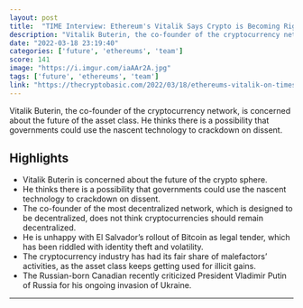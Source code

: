 ```yaml
---
layout: post
title:  "TIME Interview: Ethereum's Vitalik Says Crypto is Becoming Right-Leaning Thing, Smashes Bored Ape Yacht Club Team"
description: "Vitalik Buterin, the co-founder of the cryptocurrency network, is concerned about the future of the asset class. He thinks there is a possibility that governments could use the nascent technology to crackdown on dissent."
date: "2022-03-18 23:19:40"
categories: ['future', 'ethereums', 'team']
score: 141
image: "https://i.imgur.com/iaAAr2A.jpg"
tags: ['future', 'ethereums', 'team']
link: "https://thecryptobasic.com/2022/03/18/ethereums-vitalik-on-times-crypto-is-becoming-right-leaning-thing-if-it-does-happen-well-sacrifice-lot-of-potential-crypto-has-to-offer/"
---
```


Vitalik Buterin, the co-founder of the cryptocurrency network, is concerned about the future of the asset class. He thinks there is a possibility that governments could use the nascent technology to crackdown on dissent.

## Highlights

- Vitalik Buterin is concerned about the future of the crypto sphere.
- He thinks there is a possibility that governments could use the nascent technology to crackdown on dissent.
- The co-founder of the most decentralized network, which is designed to be decentralized, does not think cryptocurrencies should remain decentralized.
- He is unhappy with El Salvador’s rollout of Bitcoin as legal tender, which has been riddled with identity theft and volatility.
- The cryptocurrency industry has had its fair share of malefactors’ activities, as the asset class keeps getting used for illicit gains.
- The Russian-born Canadian recently criticized President Vladimir Putin of Russia for his ongoing invasion of Ukraine.

---
